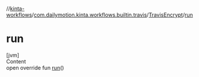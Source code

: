 //[kinta-workflows](../../../index.md)/[com.dailymotion.kinta.workflows.builtin.travis](../index.md)/[TravisEncrypt](index.md)/[run](run.md)



# run  
[jvm]  
Content  
open override fun [run](run.md)()  



